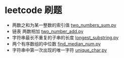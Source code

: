 # leetcode 刷题

* 两数之和为某一整数的索引值 [two_numbers_sum.py](https://github.com/clnFind/DayDayAlgorithm/blob/master/leetcode/two_numbers_sum.py)
* 链表 两数相加 [two_number_add.py](https://github.com/clnFind/DayDayAlgorithm/blob/master/leetcode/two_number_add.py)
* 字符串最长不重复的子串的长度 [longest_substring.py](https://github.com/clnFind/DayDayAlgorithm/blob/master/leetcode/longest_substring.py)
* 两个有序数组的中位数 [find_median_num.py](https://github.com/clnFind/DayDayAlgorithm/blob/master/leetcode/find_median_num.py)
* 字符串中第一次出现的唯一字符 [unique_char.py](https://github.com/clnFind/DayDayAlgorithm/blob/master/leetcode/unique_char.py)
